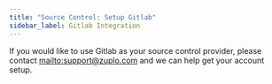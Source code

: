 ```yaml
---
title: "Source Control: Setup Gitlab"
sidebar_label: Gitlab Integration
---
```


If you would like to use Gitlab as your source control provider, please contact
[mailto:support@zuplo.com](support@zuplo.com) and we can help get your account
setup.

